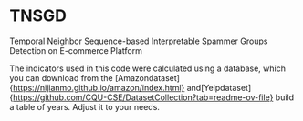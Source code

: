 # TNSGD

Temporal Neighbor Sequence-based Interpretable Spammer Groups Detection on E-commerce Platform

The indicators used in this code were calculated using a database, which you can download from the [Amazondataset]{https://nijianmo.github.io/amazon/index.html} and[Yelpdataset]{https://github.com/CQU-CSE/DatasetCollection?tab=readme-ov-file} build a table of years. Adjust it to your needs. 